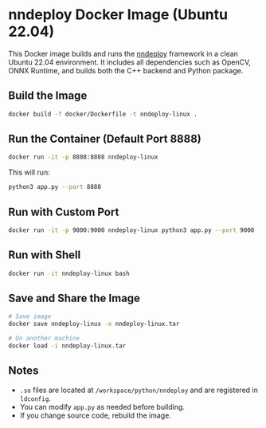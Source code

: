 # nndeploy Docker Image (Ubuntu 22.04)

This Docker image builds and runs the [nndeploy](https://github.com/nndeploy/nndeploy) framework in a clean Ubuntu 22.04 environment. It includes all dependencies such as OpenCV, ONNX Runtime, and builds both the C++ backend and Python package.

## Build the Image

```bash
docker build -f docker/Dockerfile -t nndeploy-linux .
````

## Run the Container (Default Port 8888)

```bash
docker run -it -p 8888:8888 nndeploy-linux
```

This will run:

```bash
python3 app.py --port 8888
```

## Run with Custom Port

```bash
docker run -it -p 9000:9000 nndeploy-linux python3 app.py --port 9000
```

## Run with Shell

```bash
docker run -it nndeploy-linux bash
```

## Save and Share the Image

```bash
# Save image
docker save nndeploy-linux -o nndeploy-linux.tar

# On another machine
docker load -i nndeploy-linux.tar
```

## Notes

* `.so` files are located at `/workspace/python/nndeploy` and are registered in `ldconfig`.
* You can modify `app.py` as needed before building.
* If you change source code, rebuild the image.